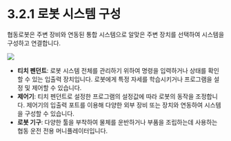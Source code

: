 # 3.2.1 로봇 시스템 구성

협동로봇은 주변 장비와 연동된 통합 시스템으로 알맞은 주변 장치를 선택하여 시스템을 구성하고 연결합니다.

![](../../.gitbook/assets/robot\_system\_compostion.png)

* **티치 펜던트**: 로봇 시스템 전체를 관리하기 위하여 명령을 입력하거나 상태를 확인할 수 있는 입출력 장치입니다. 로봇에게 특정 자세를 학습시키거나 프로그램을 설정 및 제어할 수 있습니다.
* **제어기**: 티치 펜던트로 설정한 프로그램의 설정값에 따라 로봇의 동작을 조정합니다. 제어기의 입출력 포트를 이용해 다양한 외부 장비 또는 장치와 연동하여 시스템을 구성할 수 있습니다.
* **로봇 기구**: 다양한 툴을 부착하여 물체를 운반하거나 부품을 조립하는데 사용하는 협동 운전 전용 머니퓰레이터입니다.

